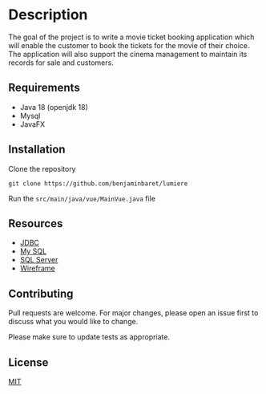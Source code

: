 # Description

The goal of the project is to write a movie ticket booking application which will enable the customer to book the tickets for the movie of their choice. The application will also support the cinema management to maintain its records for sale and customers.

## Requirements
- Java 18 (openjdk 18)
- Mysql
- JavaFX

## Installation

Clone the repository

```git
git clone https://github.com/benjaminbaret/lumiere
```
Run the ```src/main/java/vue/MainVue.java``` file

## Resources

- [JDBC](https://www.jmdoudoux.fr/java/dej/chap-jdbc.htm)
- [My SQL](http://dev.mysql.com/doc/refman/5.7/en/)
- [SQL Server](https://docs.microsoft.com/en-us/sql/ssms/download-sql-server-management-studio-ssms?view=sql-server-ver15)
- [Wireframe](https://webdesign.tutsplus.com/articles/a-beginners-guide-to-wireframing--webdesign-7399)

## Contributing

Pull requests are welcome. For major changes, please open an issue first to discuss what you would like to change.

Please make sure to update tests as appropriate.

## License
[MIT](https://choosealicense.com/licenses/mit/)